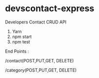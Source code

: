 # devscontact-express
Developers Contact CRUD API
1. Yarn 
2. npm start
3. npm test

End Points : 

/contact(POST,PUT,GET, DELETE)

/category(POST,PUT,GET, DELETE)
